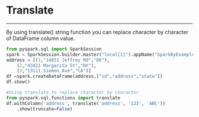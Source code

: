 # Translate

---
By using translate() string function you can replace character by character of DataFrame column value.
```python
from pyspark.sql import SparkSession
spark = SparkSession.builder.master("local[1]").appName("SparkByExamples.com").getOrCreate()
address = [(1,"14851 Jeffrey Rd","DE"),
    (2,"43421 Margarita St","NY"),
    (3,"13111 Siemon Ave","CA")]
df =spark.createDataFrame(address,["id","address","state"])
df.show()

#Using translate to replace character by character
from pyspark.sql.functions import translate
df.withColumn('address', translate('address', '123', 'ABC'))
    .show(truncate=False)
```

